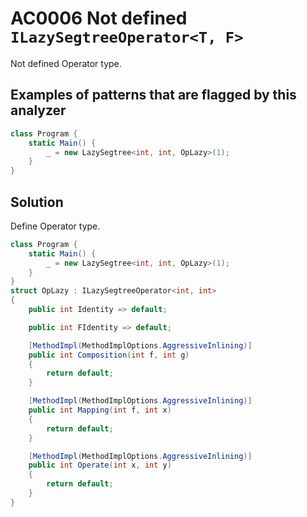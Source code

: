 # AC0006 Not defined `ILazySegtreeOperator<T, F>`

Not defined Operator type.

## Examples of patterns that are flagged by this analyzer

```cs
class Program {
    static Main() {
        _ = new LazySegtree<int, int, OpLazy>(1);
    }
}
```

## Solution

Define Operator type.

```cs
class Program {
    static Main() {
        _ = new LazySegtree<int, int, OpLazy>(1);
    }
}
struct OpLazy : ILazySegtreeOperator<int, int>
{
    public int Identity => default;

    public int FIdentity => default;

    [MethodImpl(MethodImplOptions.AggressiveInlining)]
    public int Composition(int f, int g)
    {
        return default;
    }

    [MethodImpl(MethodImplOptions.AggressiveInlining)]
    public int Mapping(int f, int x)
    {
        return default;
    }

    [MethodImpl(MethodImplOptions.AggressiveInlining)]
    public int Operate(int x, int y)
    {
        return default;
    }
}
```